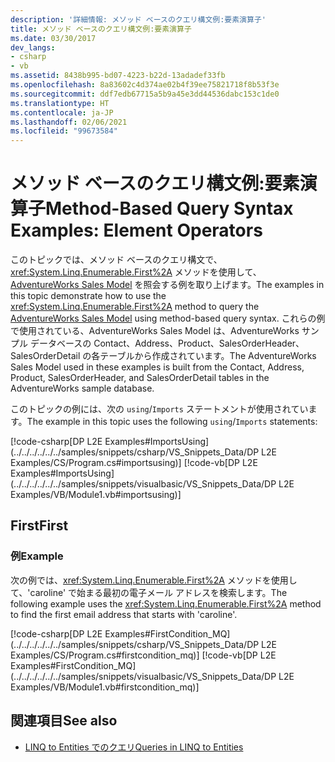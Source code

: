 ```yaml
---
description: '詳細情報: メソッド ベースのクエリ構文例:要素演算子'
title: メソッド ベースのクエリ構文例:要素演算子
ms.date: 03/30/2017
dev_langs:
- csharp
- vb
ms.assetid: 8438b995-bd07-4223-b22d-13adadef33fb
ms.openlocfilehash: 8a83602c4d374ae02b4f39ee75821718f8b53f3e
ms.sourcegitcommit: ddf7edb67715a5b9a45e3dd44536dabc153c1de0
ms.translationtype: HT
ms.contentlocale: ja-JP
ms.lasthandoff: 02/06/2021
ms.locfileid: "99673584"
---
```

# <a name="method-based-query-syntax-examples-element-operators"></a><span data-ttu-id="8f210-103">メソッド ベースのクエリ構文例:要素演算子</span><span class="sxs-lookup"><span data-stu-id="8f210-103">Method-Based Query Syntax Examples: Element Operators</span></span>

<span data-ttu-id="8f210-104">このトピックでは、メソッド ベースのクエリ構文で、<xref:System.Linq.Enumerable.First%2A> メソッドを使用して、[AdventureWorks Sales Model](https://github.com/Microsoft/sql-server-samples/releases/tag/adventureworks) を照会する例を取り上げます。</span><span class="sxs-lookup"><span data-stu-id="8f210-104">The examples in this topic demonstrate how to use the <xref:System.Linq.Enumerable.First%2A> method to query the [AdventureWorks Sales Model](https://github.com/Microsoft/sql-server-samples/releases/tag/adventureworks) using method-based query syntax.</span></span> <span data-ttu-id="8f210-105">これらの例で使用されている、AdventureWorks Sales Model は、AdventureWorks サンプル データベースの Contact、Address、Product、SalesOrderHeader、SalesOrderDetail の各テーブルから作成されています。</span><span class="sxs-lookup"><span data-stu-id="8f210-105">The AdventureWorks Sales Model used in these examples is built from the Contact, Address, Product, SalesOrderHeader, and SalesOrderDetail tables in the AdventureWorks sample database.</span></span>  
  
 <span data-ttu-id="8f210-106">このトピックの例には、次の `using`/`Imports` ステートメントが使用されています。</span><span class="sxs-lookup"><span data-stu-id="8f210-106">The example in this topic uses the following `using`/`Imports` statements:</span></span>  
  
 [!code-csharp[DP L2E Examples#ImportsUsing](../../../../../../samples/snippets/csharp/VS_Snippets_Data/DP L2E Examples/CS/Program.cs#importsusing)]
 [!code-vb[DP L2E Examples#ImportsUsing](../../../../../../samples/snippets/visualbasic/VS_Snippets_Data/DP L2E Examples/VB/Module1.vb#importsusing)]  
  
## <a name="first"></a><span data-ttu-id="8f210-107">First</span><span class="sxs-lookup"><span data-stu-id="8f210-107">First</span></span>  
  
### <a name="example"></a><span data-ttu-id="8f210-108">例</span><span class="sxs-lookup"><span data-stu-id="8f210-108">Example</span></span>  

 <span data-ttu-id="8f210-109">次の例では、<xref:System.Linq.Enumerable.First%2A> メソッドを使用して、'caroline' で始まる最初の電子メール アドレスを検索します。</span><span class="sxs-lookup"><span data-stu-id="8f210-109">The following example uses the <xref:System.Linq.Enumerable.First%2A> method to find the first email address that starts with 'caroline'.</span></span>  
  
 [!code-csharp[DP L2E Examples#FirstCondition_MQ](../../../../../../samples/snippets/csharp/VS_Snippets_Data/DP L2E Examples/CS/Program.cs#firstcondition_mq)]
 [!code-vb[DP L2E Examples#FirstCondition_MQ](../../../../../../samples/snippets/visualbasic/VS_Snippets_Data/DP L2E Examples/VB/Module1.vb#firstcondition_mq)]  
  
## <a name="see-also"></a><span data-ttu-id="8f210-110">関連項目</span><span class="sxs-lookup"><span data-stu-id="8f210-110">See also</span></span>

- [<span data-ttu-id="8f210-111">LINQ to Entities でのクエリ</span><span class="sxs-lookup"><span data-stu-id="8f210-111">Queries in LINQ to Entities</span></span>](queries-in-linq-to-entities.md)
